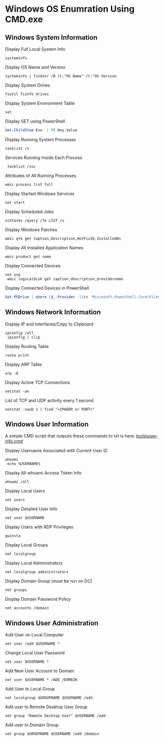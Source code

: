 # Windows OS Enumration Using CMD.exe

## Windows System Information

Display Full Local System Info
```CMD
systeminfo
```

Display OS Name and Version
```CMD
systeminfo | findstr /B /C:"OS Name" /C:"OS Version
```

Display System Drives
```CMD
fsutil fsinfo drives
```

Display System Environment Table
```CMD
set
```

Display SET using PowerShell
```PowerShell
Get-ChildItem Env: | ft Key,Value
```

Display Running System Processes
```CMD
tasklist /v
```

Services Running Inside Each Process
```CMD
 tasklist /svc
```

Attributes of All Running Processes
```CMD
wmic process list full
```

Display Started Windows Services
```CMD
net start
```

Display Scheduled Jobs
```CMD
schtasks /query /fo LIST /v
```

Display Windows Patches
```CMD
wmic qfe get Caption,Description,HotFixID,InstalledOn
```

Display All Installed Application Names
```CMD
wmic product get name
```

Display Connected Devices
```CMD
net use
 wmic logicaldisk get caption,description,providername
```

Display Connected Devices in PowerShell
```PowerShell
Get-PSDrive | where {$_.Provider -like "Microsoft.PowerShell.Core\FileSystem"}| ft Name,Root
```

## Windows Network Information

Display IP and Interfaces/Copy to Clipboard
```CMD
ipconfig /all
 ipconfig | clip
```

Display Routing Table
```CMD
route print
```

Display ARP Table
```CMD
arp -A
```

Display Active TCP Connections
```CMD
netstat -an
```

List of TCP and UDP activity every 1 second
```CMD
netstat -naob 1 | find "<IPADDR or PORT>"
```

## Windows User Information

A simple CMD script that outputs these commands to txt is here: [tools\user-info.cmd](../blob/tools/user-info.cmd)

Display Username Associated with Current User ID
```CMD
whoami
 echo %USERNAME%
```

Display All whoami Access Token Info
```CMD
whoami /all
```

Display Local Users
```CMD
net users
```

Display Detailed User Info
```CMD
net user $USERNAME
```

Display Users with RDP Privileges
```CMD
qwinsta
```

Display Local Groups
```CMD
net localgroup
```

Display Local Administrators
```CMD
net localgroup administrators
```

Display Domain Group (must be run on DC)
```CMD
net groups
```

Display Domain Password Policy
```CMD
net accounts /domain
```

## Windows User Administration

Add User on Local Computer 
```CMD
net user /add $USERNAME *
```

Change Local User Password
```CMD
net user $USERNAME *
```

Add New User Account to Domain
```CMD
net user $USERNAME * /ADD /DOMAIN
```

Add User to Local Group
```CMD
net localgroup $GROUPNAME $USERNAME /add
```

Add user to Remote Desktop User Group
```CMD
net group "Remote Desktop User" $USERNAME /add
```

Add user to Domain Group
```CMD
net group $GROUPNAME $USERNAME /add /domain
```